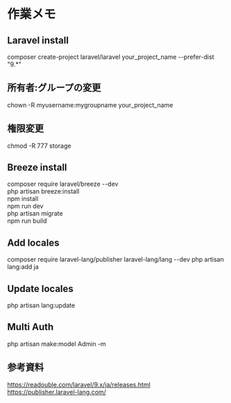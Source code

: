 # 作業メモ

## Laravel install
composer create-project laravel/laravel your_project_name --prefer-dist "9.*"

## 所有者:グループの変更
chown -R myusername:mygroupname your_project_name

## 権限変更
chmod -R 777 storage

## Breeze install
composer require laravel/breeze --dev<br>
php artisan breeze:install<br>
npm install<br>
npm run dev<br>
php artisan migrate<br>
npm run build<br>

## Add locales
composer require laravel-lang/publisher laravel-lang/lang --dev
php artisan lang:add ja

## Update locales
php artisan lang:update

## Multi Auth
php artisan make:model Admin -m

## 参考資料
https://readouble.com/laravel/9.x/ja/releases.html<br>
https://publisher.laravel-lang.com/